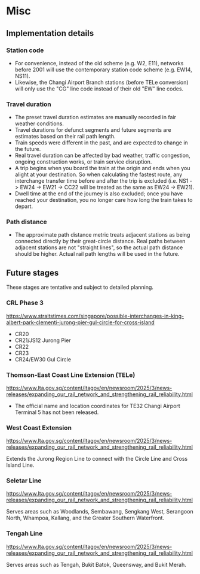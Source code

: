 # Misc

## Implementation details

### Station code

- For convenience, instead of the old scheme (e.g. W2, E11), networks before 2001 will use the contemporary station code scheme (e.g. EW14, NS11).
- Likewise, the Changi Airport Branch stations (before TELe conversion) will only use the "CG" line code instead of their old "EW" line codes.

### Travel duration

- The preset travel duration estimates are manually recorded in fair weather conditions.
- Travel durations for defunct segments and future segments are estimates based on their rail path length.
- Train speeds were different in the past, and are expected to change in the future.
- Real travel duration can be affected by bad weather, traffic congestion, ongoing construction works, or train service disruption.
- A trip begins when you board the train at the origin and ends when you alight at your destination. So when calculating the fastest route, any interchange transfer time before and after the trip is excluded (i.e. NS1 -> EW24 -> EW21 -> CC22 will be treated as the same as EW24 -> EW21).
- Dwell time at the end of the journey is also excluded; once you have reached your destination, you no longer care how long the train takes to depart.

### Path distance

- The approximate path distance metric treats adjacent stations as being connected directly by their great-circle distance. Real paths between adjacent stations are not "straight lines", so the actual path distance should be higher. Actual rail path lengths will be used in the future.

## Future stages

These stages are tentative and subject to detailed planning.

### CRL Phase 3

<https://www.straitstimes.com/singapore/possible-interchanges-in-king-albert-park-clementi-jurong-pier-gul-circle-for-cross-island>

- CR20
- CR21/JS12 Jurong Pier
- CR22
- CR23
- CR24/EW30 Gul Circle

### Thomson-East Coast Line Extension (TELe)

<https://www.lta.gov.sg/content/ltagov/en/newsroom/2025/3/news-releases/expanding_our_rail_network_and_strengthening_rail_reliability.html>

- The official name and location coordinates for TE32 Changi Airport Terminal 5 has not been released.

### West Coast Extension

<https://www.lta.gov.sg/content/ltagov/en/newsroom/2025/3/news-releases/expanding_our_rail_network_and_strengthening_rail_reliability.html>

Extends the Jurong Region Line to connect with the Circle Line and Cross Island Line.

### Seletar Line

<https://www.lta.gov.sg/content/ltagov/en/newsroom/2025/3/news-releases/expanding_our_rail_network_and_strengthening_rail_reliability.html>

Serves areas such as Woodlands, Sembawang, Sengkang West, Serangoon North, Whampoa, Kallang, and the Greater Southern Waterfront.

### Tengah Line

<https://www.lta.gov.sg/content/ltagov/en/newsroom/2025/3/news-releases/expanding_our_rail_network_and_strengthening_rail_reliability.html>

Serves areas such as Tengah, Bukit Batok, Queensway, and Bukit Merah.
